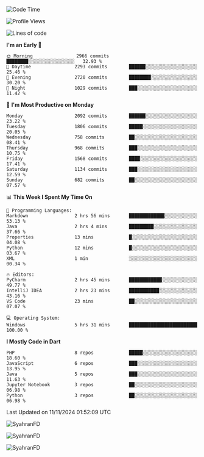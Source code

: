 <!--START_SECTION:waka-->
![Code Time](http://img.shields.io/badge/Code%20Time-485%20hrs%2037%20mins-blue)

![Profile Views](http://img.shields.io/badge/Profile%20Views-0-blue)

![Lines of code](https://img.shields.io/badge/From%20Hello%20World%20I%27ve%20Written-3.7%20million%20lines%20of%20code-blue)

**I'm an Early 🐤** 

```text
🌞 Morning                2966 commits        ████████░░░░░░░░░░░░░░░░░   32.93 % 
🌆 Daytime                2293 commits        ██████░░░░░░░░░░░░░░░░░░░   25.46 % 
🌃 Evening                2720 commits        ████████░░░░░░░░░░░░░░░░░   30.20 % 
🌙 Night                  1029 commits        ███░░░░░░░░░░░░░░░░░░░░░░   11.42 % 
```
📅 **I'm Most Productive on Monday** 

```text
Monday                   2092 commits        ██████░░░░░░░░░░░░░░░░░░░   23.22 % 
Tuesday                  1806 commits        █████░░░░░░░░░░░░░░░░░░░░   20.05 % 
Wednesday                758 commits         ██░░░░░░░░░░░░░░░░░░░░░░░   08.41 % 
Thursday                 968 commits         ███░░░░░░░░░░░░░░░░░░░░░░   10.75 % 
Friday                   1568 commits        ████░░░░░░░░░░░░░░░░░░░░░   17.41 % 
Saturday                 1134 commits        ███░░░░░░░░░░░░░░░░░░░░░░   12.59 % 
Sunday                   682 commits         ██░░░░░░░░░░░░░░░░░░░░░░░   07.57 % 
```


📊 **This Week I Spent My Time On** 

```text
💬 Programming Languages: 
Markdown                 2 hrs 56 mins       █████████████░░░░░░░░░░░░   53.13 % 
Java                     2 hrs 4 mins        █████████░░░░░░░░░░░░░░░░   37.66 % 
Properties               13 mins             █░░░░░░░░░░░░░░░░░░░░░░░░   04.08 % 
Python                   12 mins             █░░░░░░░░░░░░░░░░░░░░░░░░   03.67 % 
XML                      1 min               ░░░░░░░░░░░░░░░░░░░░░░░░░   00.34 % 

🔥 Editors: 
PyCharm                  2 hrs 45 mins       ████████████░░░░░░░░░░░░░   49.77 % 
IntelliJ IDEA            2 hrs 23 mins       ███████████░░░░░░░░░░░░░░   43.16 % 
VS Code                  23 mins             ██░░░░░░░░░░░░░░░░░░░░░░░   07.07 % 

💻 Operating System: 
Windows                  5 hrs 31 mins       █████████████████████████   100.00 % 
```

**I Mostly Code in Dart** 

```text
PHP                      8 repos             █████░░░░░░░░░░░░░░░░░░░░   18.60 % 
JavaScript               6 repos             ███░░░░░░░░░░░░░░░░░░░░░░   13.95 % 
Java                     5 repos             ███░░░░░░░░░░░░░░░░░░░░░░   11.63 % 
Jupyter Notebook         3 repos             ██░░░░░░░░░░░░░░░░░░░░░░░   06.98 % 
Python                   3 repos             ██░░░░░░░░░░░░░░░░░░░░░░░   06.98 % 
```




 Last Updated on 11/11/2024 01:52:09 UTC
<!--END_SECTION:waka-->

<p align="left">
  <img src="https://github-readme-stats.vercel.app/api/top-langs?username=SyahranFD&layout=donut&hide=C%2B%2B,CMake,css&show_icons=true&locale=en&&theme=blueberry" alt="SyahranFD" />
</p>

<p align="left">
  <img src="https://github-readme-stats.vercel.app/api?username=SyahranFD&show_icons=true&locale=en&theme=blueberry" alt="SyahranFD" />
</p>

<p align="left">
  <img src="https://streak-stats.demolab.com/?user=SyahranFD&theme=blueberry" alt="SyahranFD"/>
</p>
